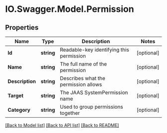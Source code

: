 # IO.Swagger.Model.Permission
## Properties

Name | Type | Description | Notes
------------ | ------------- | ------------- | -------------
**Id** | **string** | Readable-key identifying this permission | [optional] 
**Name** | **string** | The full name of the permission | [optional] 
**Description** | **string** | Describes what the permission allows | [optional] 
**Target** | **string** | The JAAS SystemPermission name | [optional] 
**Category** | **string** | Used to group permissions together | [optional] 

[[Back to Model list]](../README.md#documentation-for-models) [[Back to API list]](../README.md#documentation-for-api-endpoints) [[Back to README]](../README.md)

